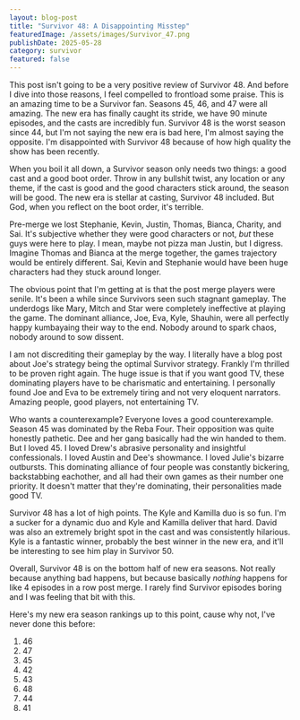 ```yaml
---
layout: blog-post
title: "Survivor 48: A Disappointing Misstep"
featuredImage: /assets/images/Survivor_47.png
publishDate: 2025-05-28
category: survivor
featured: false
---
```


This post isn't going to be a very positive review of Survivor 48. And before I dive into those reasons, I feel compelled to frontload some praise. This is an amazing time to be a Survivor fan. Seasons 45, 46, and 47 were all amazing. The new era has finally caught its stride, we have 90 minute episodes, and the casts are incredibly fun. Survivor 48 is the worst season since 44, but I'm not saying the new era is bad here, I'm almost saying the opposite. I'm disappointed with Survivor 48 because of how high quality the show has been recently.

When you boil it all down, a Survivor season only needs two things: a good cast and a good boot order. Throw in any bullshit twist, any location or any theme, if the cast is good and the good characters stick around, the season will be good. The new era is stellar at casting, Survivor 48 included. But God, when you reflect on the boot order, it's terrible.

Pre-merge we lost Stephanie, Kevin, Justin, Thomas, Bianca, Charity, and Sai. It's subjective whether they were good characters or not, _but_ these guys were here to play. I mean, maybe not pizza man Justin, but I digress. Imagine Thomas and Bianca at the merge together, the games trajectory would be entirely different. Sai, Kevin and Stephanie would have been huge characters had they stuck around longer.

The obvious point that I'm getting at is that the post merge players were senile. It's been a while since Survivors seen such stagnant gameplay. The underdogs like Mary, Mitch and Star were completely ineffective at playing the game. The dominant alliance, Joe, Eva, Kyle, Shauhin, were all perfectly happy kumbayaing their way to the end. Nobody around to spark chaos, nobody around to sow dissent.

I am not discrediting their gameplay by the way. I literally have a blog post about Joe's strategy being the optimal Survivor strategy. Frankly I'm thrilled to be proven right again. The huge issue is that if you want good TV, these dominating players have to be charismatic and entertaining. I personally found Joe and Eva to be extremely tiring and not very eloquent narrators. Amazing people, good players, not entertaining TV.

Who wants a counterexample? Everyone loves a good counterexample. Season 45 was dominated by the Reba Four. Their opposition was quite honestly pathetic. Dee and her gang basically had the win handed to them. But I loved 45. I loved Drew's abrasive personality and insightful confessionals. I loved Austin and Dee's showmance. I loved Julie's bizarre outbursts. This dominating alliance of four people was constantly bickering, backstabbing eachother, and all had their own games as their number one priority. It doesn't matter that they're dominating, their personalities made good TV.

Survivor 48 has a lot of high points. The Kyle and Kamilla duo is so fun. I'm a sucker for a dynamic duo and Kyle and Kamilla deliver that hard. David was also an extremely bright spot in the cast and was consistently hilarious. Kyle is a fantastic winner, probably the best winner in the new era, and it'll be interesting to see him play in Survivor 50.

Overall, Survivor 48 is on the bottom half of new era seasons. Not really because anything bad happens, but because basically _nothing_ happens for like 4 episodes in a row post merge. I rarely find Survivor episodes boring and I was feeling that bit with this.

Here's my new era season rankings up to this point, cause why not, I've never done this before:

1. 46
2. 47
3. 45
4. 42
5. 43
6. 48
7. 44
8. 41
